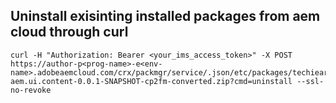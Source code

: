 ## Uninstall exisinting installed packages from aem cloud through curl
```
curl -H "Authorization: Bearer <your_ims_access_token>" -X POST https://author-p<prog-name>-e<env-name>.adobeaemcloud.com/crx/packmgr/service/.json/etc/packages/techiearchive.aem/techiearchive-aem.ui.content-0.0.1-SNAPSHOT-cp2fm-converted.zip?cmd=uninstall --ssl-no-revoke
```
